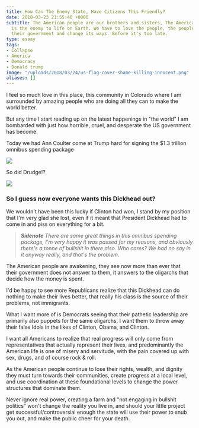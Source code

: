 ```yaml
---
title: How Can The Enemy State, Have Citizens This Friendly?
date: 2018-03-23 21:55:40 +0000
subtitle: The American people are our brothers and sisters, The American Government
  is the enemy to life on Earth. We have to love the people, the people have to reclaim
  their government and change its ways. Before it's too late.
type: essay
tags:
- Collapse
- America
- Democracy
- Donald trump
image: "/uploads/2018/03/24/us-flag-cover-shame-killing-innocent.png"
aliases: []
---
```

I feel so much love in this place, this community in Colorado where I am surrounded by amazing people who are doing all they can to make the world better.

But any time I start reading up on the latest happenings in "the world" I am bombarded with just how horrible, cruel, and desperate the US government has become.

Today we had Ann Coulter come at Trump hard for signing the $1.3 trillion omnibus spending package

![](/uploads/2018/03/24/twitter-coulter-trump-impeach.png)

So did Drudge!?

![](/uploads/2018/03/24/drudge-trump-fake-veto.png)

### **So I guess now everyone wants this Dickhead out?**

We wouldn't have been this lucky if Clinton had won, I stand by my position that I'm very glad she lost, even if it meant that President Dickhead had to come in and piss on everything for a bit.

> **_Sidenote_** _There are some great things in this omnibus spending package, I'm very happy it was passed for my reasons, and obviously there's a tonne of bullshit in there also. Who cares? We had no say in it anyway really, and that's the problem._

The American people are awakening, they see now more than ever that their government does not answer to them, it answers to the oligarchs that decide how the money is spent.

I'd be happy to see more Republicans realize that this Dickhead can do nothing to make their lives better, that really his class is the source of their problems, not immigrants.

What I want more of is Democrats seeing that their pathetic leadership are primarily also puppets for the same oligarchs, I want them to throw away their false Idols in the likes of Clinton, Obama, and Clinton.

I want all Americans to realize that real progress will only come from representatives that actually represent their lives, and predominantly the American life is one of misery and servitude, with the pain covered up with sex, drugs, and of course rock & roll.

As the American people continue to lose their rights, wealth, and dignity they must turn towards their communities, create progress at a local level, and use coordination at these foundational levels to change the power structures that dominate them.

Never ignore real power, creating a farm and "not engaging in bullshit politics" won't change the reality you live in, and should your little project get successful/controversial enough the state will use their power to snub you out, and make the public cheer for your death.
